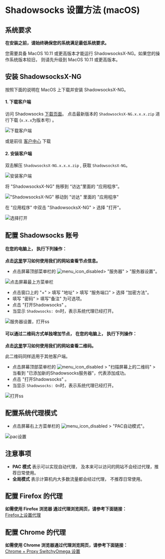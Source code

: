 # Shadowsocks 设置方法 (macOS)

## 系统要求
**在安装之前，请始终确保您的系统满足最低系统要求。**

您需要具备 MacOS 10.11 或更高版本才能运行 ShadowsocksX-NG。如果您的操作系统版本较旧， 则请先升级到 MacOS 10.11 或更高版本。

## 安装 ShadowsocksX-NG
按照下面的说明在 MacOS 上下载并安装 ShadowsocksX-NG。

#### 1. 下载客户端

访问 Shadowsocks [下载页面](https://github.com/shadowsocks/ShadowsocksX-NG/releases/)。
点击最新版本的 `ShadowsocksX-NG.x.x.x.zip` 进行下载 (`x.x.x`为版本号) 。

![下载客户端](files/images/mac-shadowsockDownload.png)

或是前往 [客户中心](https://portal.shadowsocks.nu/index.php?rp=/download/category/1/Shadowsocks-.html) 下载

#### 2. 安装客户端

双击解压 `ShadowsocksX-NG.x.x.x.zip` , 获取 `ShadowsocksX-NG`。

![安装客户端](files/images/mac-shadowsocksIcon.png)

将 "ShadowsocksX-NG" 拖移到 “访达”里面的 “应用程序”。

!["ShadowsocksX-NG" 移动到 "访达" 里面的 "应用程序"](files/images/mac-shadowsocksDrag.gif)

在 "应用程序" 中双击 "ShadowsocksX-NG" > 选择 "打开"。

![选择打开](files/images/mac-NGprompt.png)

## 配置 Shadowsocks 账号

#### 在您的电脑上， 执行下列操作：

**点击[这里](1-introduction-of-client-portal.md)学习如何使用我们的网站查看节点信息。**

* 点击屏幕顶部菜单栏的 ![menu_icon_disabled](files/images/mac-menu_icon_disabled.png)> "服务器" > "服务器设置"。

![点击屏幕最上方菜单栏](files/images/mac-menubar.png)

* 点击窗口上的 "+" > 填写 "地址" > 填写 “服务端口" > 选择 ”加密方法"。
* 填写 "密码“ > 填写"备注" 为可选项。
* 点击 "打开Shadowsocks" 。
* 当显示 `Shadowsocks: On`时，表示系统代理已经打开。

![服务器设置，打开ss](files/images/mac-shadowsocksSetting.png)

#### 可以通过二维码方式单独增加节点， 在您的电脑上， 执行下列操作：

**点击[这里](1-introduction-of-client-portal.md)学习如何使用我们的网站查看二维码。**

此二维码同样适用于其他客户端。

* 点击屏幕顶部菜单栏的 ![menu_icon_disabled](files/images/mac-menu_icon_disabled.png) > "扫描屏幕上的二维码" > 当看到 "已添加新的Shadowsocks服务器"，代表添加成功。
* 点击 "打开Shadowsocks" 。
* 当显示 `Shadowsocks: On`时，表示系统代理已经打开。

![打开ss](files/images/mac-QR.png)

## 配置系统代理模式
*  点击屏幕右上方菜单栏的 ![menu_icon_disabled](files/images/mac-menu_icon_disabled.png)  > "PAC自动模式"。

![pac设置](files/images/mac-pac.png)

## 注意事项
* **PAC 模式** 表示可以实现自动代理， 及本来可以访问的网站不会经过代理，推荐日常使用。
* **全局模式** 表示计算机内大多数流量都会经过代理， 不推荐日常使用。

## 	配置 Firefox 的代理

**如需使用 Firefox 浏览器	通过代理浏览网页，请参考下面链接：**  
[Firefox上设置代理](7-1-firefox-setup-guide-cn.md)


## 配置 Chrome 的代理

**如需使用 Chrome 浏览器通过代理浏览网页，请参考下面链接：**  
[Chrome + Proxy SwitchyOmega 设置](7-2-chrome-setup-guide-cn.md)
